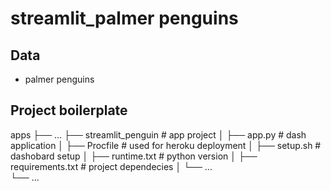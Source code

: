 # streamlit_palmer penguins
## Data
- palmer penguins

## Project boilerplate

apps
    ├── ...
    ├── streamlit_penguin       # app project
    │   ├── app.py              # dash application
    │   ├── Procfile            # used for heroku deployment 
    │   ├── setup.sh            # dashobard setup
    │   ├── runtime.txt         # python version
    │   ├── requirements.txt    # project dependecies
    │   └── ...                 
    └── ...

